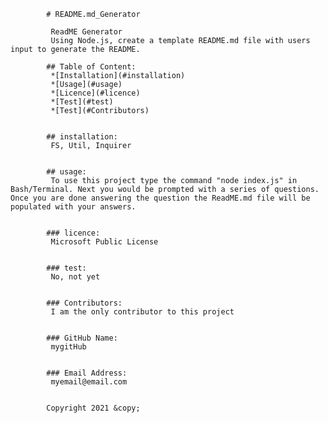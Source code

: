 
            # README.md_Generator
            
             ReadME Generator
             Using Node.js, create a template README.md file with users input to generate the README.

            ## Table of Content:
             *[Installation](#installation)
             *[Usage](#usage)
             *[Licence](#licence)
             *[Test](#test)
             *[Test](#Contributors)


            ## installation:
             FS, Util, Inquirer
             

            ## usage:
             To use this project type the command "node index.js" in Bash/Terminal. Next you would be prompted with a series of questions. Once you are done answering the question the ReadME.md file will be populated with your answers.
             

            ### licence:
             Microsoft Public License
             

            ### test:
             No, not yet
             

            ### Contributors:
             I am the only contributor to this project


            ### GitHub Name:
             mygitHub
                          
             
            ### Email Address:
             myemail@email.com
             
            
            Copyright 2021 &copy;
 